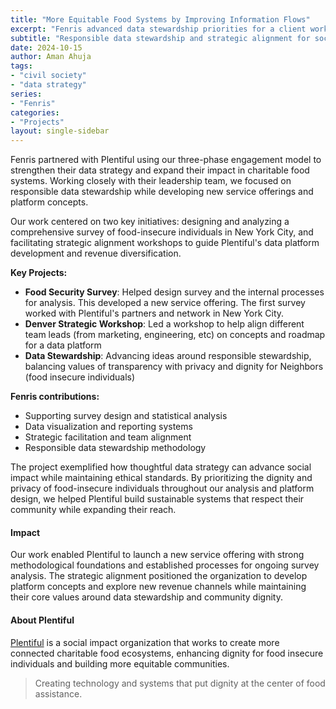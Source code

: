 ```yaml
---
title: "More Equitable Food Systems by Improving Information Flows"
excerpt: "Fenris advanced data stewardship priorities for a client working with charitable food systems."
subtitle: "Responsible data stewardship and strategic alignment for social impact in food security"
date: 2024-10-15
author: Aman Ahuja
tags:
- "civil society"
- "data strategy"
series:
- "Fenris"
categories:
- "Projects"
layout: single-sidebar
---
```


Fenris partnered with Plentiful using our three-phase engagement model to strengthen their data strategy and expand their impact in charitable food
systems. Working closely with their leadership team, we focused on responsible data stewardship while developing new service offerings and platform concepts.

Our work centered on two key initiatives: designing and analyzing a comprehensive survey of food-insecure individuals in New York City, and facilitating strategic alignment
workshops to guide Plentiful's data platform development and revenue diversification.

**Key Projects:**
- **Food Security Survey**: Helped design survey and the internal processes for analysis. This developed a new service offering. The first survey worked with Plentiful's partners and network in New York City.
- **Denver Strategic Workshop**: Led a workshop to help align different team leads (from marketing, engineering, etc)  on concepts and roadmap for a data platform
- **Data Stewardship**: Advancing ideas around responsible stewardship, balancing values of transparency with privacy and dignity for Neighbors (food insecure individuals)

**Fenris contributions:**
- Supporting survey design and statistical analysis
- Data visualization and reporting systems
- Strategic facilitation and team alignment
- Responsible data stewardship methodology

The project exemplified how thoughtful data strategy can advance social impact while maintaining ethical standards. By prioritizing the dignity and privacy of food-insecure individuals
throughout our analysis and platform design, we helped Plentiful build sustainable systems that respect their community while expanding their reach.

#### Impact
Our work enabled Plentiful to launch a new service offering with strong methodological foundations and established processes for ongoing survey analysis. The strategic alignment
positioned the organization to develop platform concepts and explore new revenue channels while maintaining their core values around data stewardship and community
dignity.

#### About Plentiful

[Plentiful](https://www.plentiful.org) is a social impact organization that works to create more connected charitable food ecosystems, enhancing dignity for food insecure individuals
and building more equitable communities.

> Creating technology and systems that put dignity at the center of food assistance.

<!--
Notes or comments here
*
Food charity triangle improving connections and information flow
NYC Mayor's office of food policy
Food assistance collaborative
provided advisory and coaching for executing a survey of food insucure individuals in NYC
helped improved response rate
helped setup analysis of survey responses and delivering valuable insights
expanding from one geography to more geographies
contributed to Plentiful's theory of change and business model
conducted a workshop in Denver
platform that connects food service providers in NYC, making resources more accessible
Possibly involved in the transition from a "push" to "pull" model in food assistance
Experience with social impact technology in the food security space
Data visualization and monitoring system implementation
Strategic work transforming charitable food distribution models
Contribution to a platform that directly improves access to essential services for vulnerable populations
pricing models

Overview
* 13 units, which are simply 2-week chunks of work.
* Sync-Async rhythm: A unit might include meeting as a team for an activity we do together, and async collaboration on a document as lead-in or followup.
* Timeline: there are about 13 total units in these 6 months, allowing for some flexibility and "space" between units.

We worked on
* NYC MOFP project at Plentiful overview
* Data strategy notes for Plentiful 2024 —> update with final
* Boundless project at Plentiful
* Plentiful workshop in Denver April 2024
* Plentiful 1-on-1 checkins with team

-->
